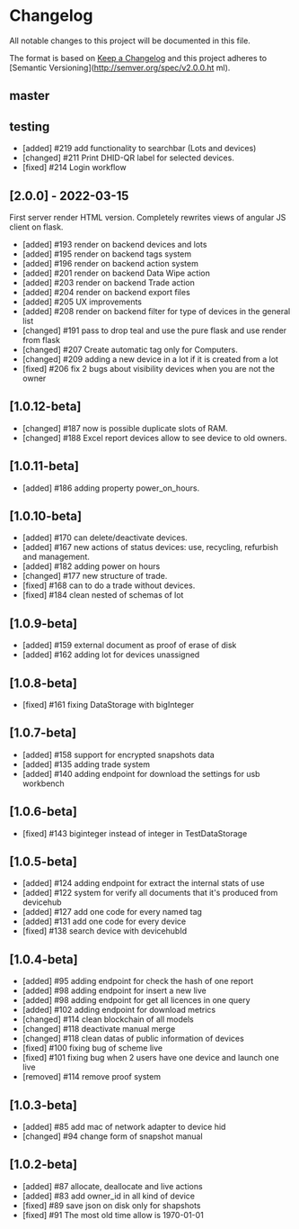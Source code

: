 # Changelog
All notable changes to this project will be documented in this file.

The format is based on [Keep a Changelog](http://keepachangelog.com/en/1.0.0/)
and this project adheres to [Semantic Versioning](http://semver.org/spec/v2.0.0.ht
ml).

## master

## testing
- [added] #219 add functionality to searchbar (Lots and devices)
- [changed] #211 Print DHID-QR label for selected devices.
- [fixed] #214 Login workflow

## [2.0.0] - 2022-03-15
First server render HTML version. Completely rewrites views of angular JS client on flask.
- [added] #193 render on backend devices and lots
- [added] #195 render on backend tags system
- [added] #196 render on backend action system
- [added] #201 render on backend Data Wipe action
- [added] #203 render on backend Trade action
- [added] #204 render on backend export files
- [added] #205 UX improvements
- [added] #208 render on backend filter for type of devices in the general list
- [changed] #191 pass to drop teal and use the pure flask and use render from flask
- [changed] #207 Create automatic tag only for Computers.
- [changed] #209 adding a new device in a lot if it is created from a lot
- [fixed] #206 fix 2 bugs about visibility devices when you are not the owner

## [1.0.12-beta]
- [changed] #187 now is possible duplicate slots of RAM.
- [changed] #188 Excel report devices allow to see device to old owners.

## [1.0.11-beta]
- [added] #186 adding property power_on_hours.

## [1.0.10-beta]
- [added] #170 can delete/deactivate devices.
- [added] #167 new actions of status devices: use, recycling, refurbish and management.
- [added] #182 adding power on hours
- [changed] #177 new structure of trade.
- [fixed] #168 can to do a trade without devices.
- [fixed] #184 clean nested of schemas of lot

## [1.0.9-beta]
- [added] #159 external document as proof of erase of disk
- [added] #162 adding lot for devices unassigned


## [1.0.8-beta]
- [fixed] #161 fixing DataStorage with bigInteger

## [1.0.7-beta]
- [added] #158 support for encrypted snapshots data
- [added] #135 adding trade system
- [added] #140 adding endpoint for download the settings for usb workbench

## [1.0.6-beta]
- [fixed] #143 biginteger instead of integer in TestDataStorage

## [1.0.5-beta]
- [added] #124 adding endpoint for extract the internal stats of use
- [added] #122 system for verify all documents that it's produced from devicehub
- [added] #127 add one code for every named tag
- [added] #131 add one code for every device
- [fixed] #138 search device with devicehubId

## [1.0.4-beta]
- [added] #95 adding endpoint for check the hash of one report
- [added] #98 adding endpoint for insert a new live
- [added] #98 adding endpoint for get all licences in one query
- [added] #102 adding endpoint for download metrics
- [changed] #114 clean blockchain of all models
- [changed] #118 deactivate manual merge
- [changed] #118 clean datas of public information of devices
- [fixed] #100 fixing bug of scheme live
- [fixed] #101 fixing bug when 2 users have one device and launch one live
- [removed] #114 remove proof system

## [1.0.3-beta]
- [added] #85 add mac of network adapter to device hid
- [changed] #94 change form of snapshot manual

## [1.0.2-beta]
- [added] #87 allocate, deallocate and live actions
- [added] #83 add owner_id in all kind of device
- [fixed] #89 save json on disk only for shapshots
- [fixed] #91 The most old time allow is 1970-01-01

